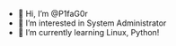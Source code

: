 - 👋 Hi, I’m @P1faG0r
- 👀 I’m interested in System Administrator
- 🌱 I’m currently learning Linux, Python!

<!---
P1faG0r/P1faG0r is a ✨ special ✨ repository because its `README.md` (this file) appears on your GitHub profile.
You can click the Preview link to take a look at your changes.
--->
